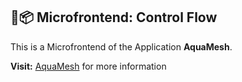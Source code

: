 ## 🔀📦 Microfrontend: Control Flow

This is a Microfrontend of the Application **AquaMesh**.

**Visit:** [AquaMesh](https://github.com/CosmeValera/AquaMesh) for more information